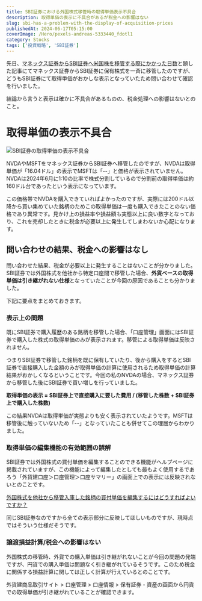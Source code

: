 ```yaml
---
title: SBI証券における外国株式移管時の取得単価表示不具合
description: 取得単価の表示に不具合があるが税金への影響はない
slug: sbi-has-a-problem-with-the-display-of-acquisition-prices
publishedAt: 2024-06-17T05:15:00
coverImage: /Hero/pexels-andreas-5333440_fdotl1
category: Stocks
tags: ['投資戦略', 'SBI証券']
---
```


先日、[マネックス証券からSBI証券へ米国株を移管する際にかかった日数](/post/number-of-days-required-to-transfer-from-monex-to-sbi)と題した記事にてマネックス証券からSBI証券に保有株式を一斉に移管したのですが、どうもSBI証券にて取得単価がおかしな表示となっていたため問い合わせて確認を行いました。

結論から言うと表示は確かに不具合があるものの、税金処理への影響はないとのこと。

# 取得単価の表示不具合

![SBI証券の取得単価の表示不具合](/Stocks/sbi-bug-stock-price-20240617)

NVDAやMSFTをマネックス証券からSBI証券へ移管したのですが、NVDAは取得単価が「16.04ドル」の表示でMSFTは「--」と価格が表示されていません。NVDAは2024年6月に1:10の比率で株式分割しているので分割前の取得単価は約160ドル台であったという表示になっています。

この価格帯でNVDAを購入できていればよかったのですが、実際には200ドル以降から買い集めていた銘柄のためこの取得単価は一度も購入できたことのない価格であり異常です。見かけ上の損益率や損益額も実態以上に良い数字となっており、これを売却したときに税金が必要以上に発生してしまわないか心配になります。

## 問い合わせの結果、税金への影響はなし

問い合わせた結果、税金が必要以上に発生することはないことが分かりました。SBI証券では外国株式を他社から特定口座間で移管した場合、**外貨ベースの取得単価は引き継がれない仕様**となっていたことが今回の原因であることも分かりました。

下記に要点をまとめておきます。

### 表示上の問題

既にSBI証券で購入履歴のある銘柄を移管した場合、「口座管理」画面にはSBI証券で購入した株式の取得単価のみが表示されます。移管による取得単価は反映されません。

つまりSBI証券で移管した銘柄を既に保有していたり、後から購入をするとSBI証券で直接購入した金額のみが取得単価の計算に使用されるため取得単価の計算結果がおかしくなるということです。今回の私のNVDAの場合、マネックス証券から移管した後にSBI証券で買い増しを行っていました。

**取得単価の表示 = SBI証券上で直接購入に要した費用 / (移管した株数 + SBI証券上で購入した株数)**

この結果NVDAは取得単価が実態よりも安く表示されていたようです。MSFTは移管後に触っていないため「--」となっていたことも併せてこの理屈からわかりました。

### 取得単価の編集機能の有効範囲の誤解

SBI証券では外国株式の買付単価を編集することのできる機能がヘルプページに掲載されていますが、この機能によって編集したとしても最もよく使用するであろう「外貨建口座＞口座管理＞口座サマリー」の画面上での表示には反映されないとのことです。

[外国株式を他社から移管入庫した銘柄の買付単価を編集するにはどうすればよいですか？](https://faq.sbisec.co.jp/answer/5ed4bd22599a8600116acb5e/)

同じSBI証券なのですから全ての表示部分に反映してほしいものですが、現時点ではそういう仕様だそうです。

### 譲渡損益計算/税金への影響はない

外国株式の移管時、外貨での購入単価は引き継がれないことが今回の問題の発端ですが、円貨での購入単価は問題なく引き継がれているそうです。このため税金に関係する損益計算に関しては正しく計算が行えているとのことです。

外貨建商品取引サイト > 口座管理 > 口座情報 > 保有証券・資産の画面から円貨での取得単価が引き継がれていることが確認できます。
